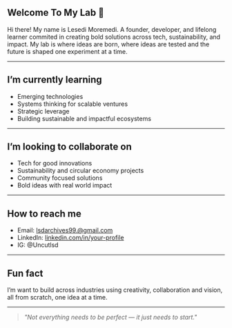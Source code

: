 ## Welcome To My Lab 🫆

Hi there! My name is Lesedi Moremedi. A founder, developer, and lifelong learner commited in creating bold solutions across tech, sustainability, and impact.
My lab is where ideas are born, where ideas are tested and the future is shaped one experiment at a time.

---

## I’m currently learning

- Emerging technologies
- Systems thinking for scalable ventures  
- Strategic leverage
- Building sustainable and impactful ecosystems

---
## I’m looking to collaborate on

- Tech for good innovations  
- Sustainability and circular economy projects  
- Community focused solutions  
- Bold ideas with real world impact

---

## How to reach me

- Email: lsdarchives99.@gmail.com
- LinkedIn: [linkedin.com/in/your-profile](https://linkedin.com/in/your-profile)  
- IG: @Uncutlsd

---

## Fun fact

I’m want to build across industries using creativity, collaboration and vision, all from scratch, one idea at a time.

---

> *"Not everything needs to be perfect — it just needs to start."*
